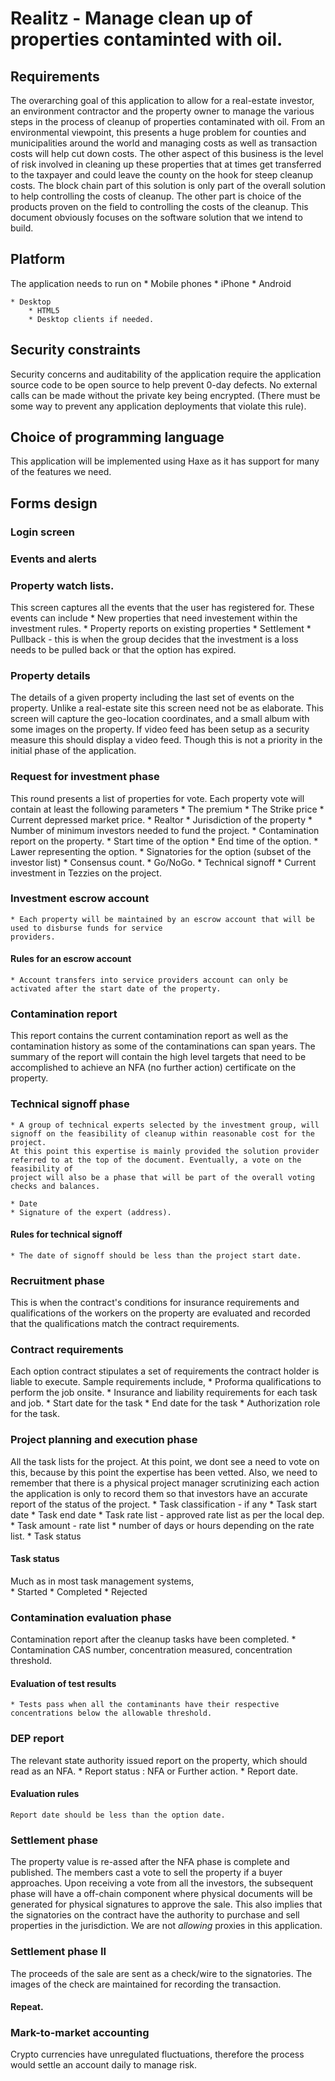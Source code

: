 # Realitz - Manage clean up of properties contaminted with oil.

## Requirements

The overarching goal of this application to allow for a real-estate investor, an environment contractor and the property owner to manage the 
various steps in the process of cleanup of properties contaminated with oil. From an environmental viewpoint, this presents a huge problem for counties
and municipalities around the world and managing costs as well as transaction costs will help cut down costs. The other aspect of this business is the level of 
risk involved in cleaning up these properties that at times get transferred to the taxpayer and could leave the county on the hook for steep cleanup costs.  The block chain 
part of this solution is only part of the overall solution to help controlling the costs of cleanup. The other part is choice of the products proven on the field to controlling
the costs of the cleanup. This document obviously focuses on the software solution that we intend to build. 



## Platform

The application needs to run on 
	* Mobile phones
		* iPhone
		* Android

	* Desktop 
		* HTML5
		* Desktop clients if needed.


## Security constraints

Security concerns and auditability of the application require the application source code to be open source to help prevent 0-day defects. No external calls can be 
made without the private key being encrypted. (There must be some way to prevent any application deployments that violate this rule). 


## Choice of programming language 

This application will be implemented using Haxe as it has support for many of the features we need. 

## Forms design 

### Login screen 

### Events and alerts

### Property watch lists.
This screen captures all the events that the user has registered for. These events can include 
	* New properties that need investement within the investment rules.
	* Property reports on existing properties
	* Settlement 
	* Pullback - this is when the group decides that the investment is a loss needs to be pulled back or that the option has expired.

### Property details
The details of a given property including the last set of events on the property. Unlike a real-estate site this screen need not 
be as elaborate. This screen will capture the geo-location coordinates, and a small album with some images on the property. If video
feed has been setup as a security measure this should display a video feed. Though this is not a priority in the initial phase of the 
application.

### Request for investment phase
This round presents a list of properties for vote. Each property vote will contain at least the following parameters
	* The premium
	* The Strike price 
	* Current depressed market price. 
	* Realtor 
	* Jurisdiction of the property
	* Number of minimum investors needed to fund the project.
	* Contamination report on the property.
	* Start time of the option 
	* End time of the option.
	* Lawer representing the option.
	* Signatories for the option (subset of the investor list) 
	* Consensus count.
	* Go/NoGo.
	* Technical signoff
	* Current investment in Tezzies on the project. 

### Investment escrow account
	* Each property will be maintained by an escrow account that will be used to disburse funds for service 
	providers.  

#### Rules for an escrow account
	* Account transfers into service providers account can only be activated after the start date of the property.


### Contamination report
This report contains the current contamination report as well as the contamination history as some of the contaminations can 
span years. The summary of the report will contain the high level targets that need to be accomplished to achieve an NFA (no further action) certificate on the property.

### Technical signoff phase
	* A group of technical experts selected by the investment group, will signoff on the feasibility of cleanup within reasonable cost for the project. 
	At this point this expertise is mainly provided the solution provider referred to at the top of the document. Eventually, a vote on the feasibility of 
	project will also be a phase that will be part of the overall voting checks and balances. 

	* Date 
	* Signature of the expert (address).
#### Rules for technical signoff
	* The date of signoff should be less than the project start date.

### Recruitment phase
This is when the contract's conditions for insurance requirements and qualifications of the workers on the property are evaluated and recorded that 
the qualifications match the contract requirements.

### Contract requirements
Each option contract stipulates a set of requirements the contract holder is liable to execute. Sample requirements include, 
	* Proforma qualifications to perform the job onsite.
	* Insurance and liability requirements for each task and job.
	* Start date for the task
	* End date for the task
	* Authorization role for the task.

### Project planning and execution phase
All the task lists for the project. At this point, we dont see a need to vote on this, because by this point the expertise has been vetted. Also,
we need to remember that there is a physical project manager scrutinizing each action the application is only to record them so that investors have an 
accurate report of the status of the project. 
	* Task classification - if any
	* Task start date 
	* Task end date
	* Task rate list - approved rate list as per the local dep.
	* Task amount - rate list * number of days or hours depending on the rate list.
	* Task status

#### Task status
Much as in most task management systems,  
	* Started
	* Completed
	* Rejected 

### Contamination evaluation phase
Contamination report after the cleanup tasks have been completed.
	* Contamination CAS number, concentration measured, concentration threshold.

#### Evaluation of test results
	* Tests pass when all the contaminants have their respective concentrations below the allowable threshold.


### DEP report
The relevant state authority issued report on the property, which should read as an NFA.
	* Report status : NFA or Further action.
	* Report date.

#### Evaluation rules
	Report date should be less than the option date.


### Settlement phase
The property value is re-assed after the NFA phase is complete and published.  The members cast a vote 
to sell the property if a buyer approaches. Upon receiving a vote from all the investors, the subsequent phase will
have a off-chain component where physical documents will be generated for physical signatures to approve the sale. 
This also implies that the signatories on the contract have the authority to purchase and sell properties in the jurisdiction.
We are not <em> allowing </em> proxies in this application.

### Settlement phase II
The proceeds of the sale are sent as a check/wire to the signatories. The images of the check are maintained for recording the 
transaction.

#### Repeat.

### Mark-to-market accounting
Crypto currencies have unregulated fluctuations, therefore the process would settle an account daily to manage risk.